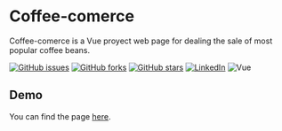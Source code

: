 # Coffee-comerce

Coffee-comerce is a Vue proyect web page for dealing the sale of most popular coffee beans.

[![GitHub issues](https://img.shields.io/github/issues/Emm-Hz/coffe-commerce)](https://github.com/Emm-Hz/coffe-commerce/issues) [![GitHub forks](https://img.shields.io/github/forks/Emm-Hz/coffe-commerce)](https://github.com/Emm-Hz/coffe-commerce/network) [![GitHub stars](https://img.shields.io/github/stars/Emm-Hz/coffe-commerce)](https://github.com/Emm-Hz/coffe-commerce/stargazers) [![LinkedIn](https://img.shields.io/twitter/url?label=Linkedin&logo=LinkedIn&style=social)](https://www.linkedin.com/in/emmanuelhiguera/) ![Vue](https://img.shields.io/badge/Vue-3.2.13-green)

## Demo

You can find the page [here](https://coffe-commerce.vercel.app/).

